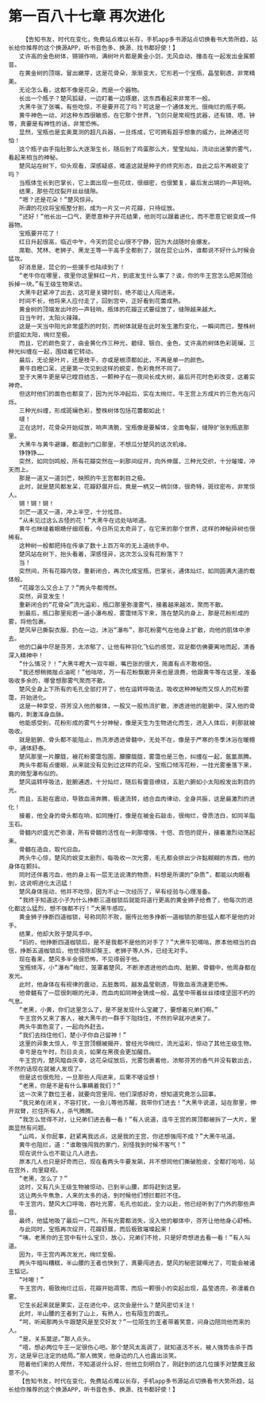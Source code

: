 # 第一百八十七章 再次进化
        【告知书友，时代在变化，免费站点难以长存，手机app多书源站点切换看书大势所趋，站长给你推荐的这个换源APP，听书音色多、换源、找书都好使！】
       丈许高的金色树体，锵锵作响，满树叶片都是黄金小剑，无风自动，撞击在一起发出金属颤音。
       在黄金树的顶端，冒出嫩芽，这是花骨朵，渐渐变大，它形若一个宝瓶，晶莹剔透，非常精美。
       无论怎么看，这都不像是花朵，而是一个器物。
       长出一个瓶子？楚风狐疑，一边盯着一边琢磨，这东西看起来非常不一般。
       大黑牛张了张嘴，有些吃惊，不是要开花了吗？可这是一个通体发光、很绚烂的瓶子啊。
       黄牛神色一动，对这种东西很敏感，在它那个世界，飞剑只是常规性武器，还有镜、塔、钟等，真要是有神性的话，非常恐怖。
       显然，宝瓶也是玄奥莫测的超凡兵器，一旦炼成，它可拥有超乎想象的威力，比神通还可怕！
       这个瓶子由手指肚那么大逐渐生长，随后到了鸡蛋那么大，莹莹灿灿，流动出迷蒙的雾气，看起来相当的神秘。
       楚风站在树下，仰头观看，深感疑惑，难道这就是种子的终究形态，自此之后不再蜕变了吗？
       当瓶体生长到巴掌长，它上面出现一些花纹，很细密，也很繁复，最后发出锵的一声轻响。
       结果，那些花纹裂开丝丝缝隙。
       “嗯？还是花朵！”楚风惊异。
       所谓的花纹将宝瓶整分割，成为一片又一片花瓣，只待绽放。
       “还好！”他长出一口气，更愿意种子开花结果，他则可以跟着进化，而不愿意它蜕变成一件器物。
       宝瓶要开花了！
       红日升起很高，临近中午，今天的昆仑山很不宁静，因为大战随时会爆发。
       席勒、梵林、老狮子、黑龙王等一干高手全都到了，就在昆仑山外，谁都说不好什么时候会猛攻。
       好消息是，昆仑的一些援手也陆续到了！
       “老牛你在哪里，夜里你这里鲜红一片，到底发生什么事了？诶，你的牛王宫怎么把房顶给拆掉一块。”有王级生物来访。
       大黑牛赶紧冲了出去，这可是关键时刻，绝不能让人闯进来。
       时间不长，他将来人应付走了，回到宫中，正好看到花蕾成熟。
       黄金树的顶端发出咔的一声轻响，瓶体的花瓣正式要绽放了，缝隙越来越大。
       日当午时，太阳火辣辣。
       这是一天当中阳光非常盛烈的时刻，而树体就是在此时发生激烈变化，一瞬间而已，整株树炽盛如太阳，绚烂至极。
       而且，它的颜色变了，由金黄化作三种光，碧绿、银白、金色，丈许高的树体色彩斑斓，三种光纠缠在一起，围绕着它转动。
       最后，无论是叶片，还是枝干，亦或是根须都如此，不再是单一的颜色。
       黄牛目瞪口呆，还是第一次见到这样的蜕变，色彩竟然不同了。
       至于大黑牛更是早已瞠目结舌，一颗种子在一夜间长成大树，最后开花时色彩改变，这着实神奇。
       但这时他们的面色也都变了，因为光华冲起后，实在太绚烂，牛王宫上方成片的三色光在闪烁。
       三种光纠缠，形成斑斓色彩，整株树体包括花蕾都如此！
       啵！
       正在这时，花骨朵开始绽放，响声清脆，宝瓶像是要解体，全面龟裂，缝隙扩张到瓶底那里。
       大黑牛与黄牛避嫌，都退到门口那里，不想瓜分楚风的这次机缘。
       铮铮铮……
       突然，如同剑鸣般，所有花瓣突然在一刹那间绽开，向外伸展，三种光交织，十分璀璨，冲天而上。
       那是一道又一道剑芒，映照的牛王宫都刺目之极。
       此时，就是楚风都发呆，花瓣舒展开后，竟是一柄又一柄剑体，很奇特，斑纹密布，非常惊人。
       锵！锵！锵！
       剑芒一道又一道，冲上半空，十分炫目。
       “从未见过这么古怪的花！”大黑牛在远处咕哝道。
       黄牛也眯缝着眼睛仔细观看，今日所见太奇异了，在它来的那个世界，这样的神秘异树也很稀有。
       这种树一般都把持在传承了数十上百万年的无上道统手中。
       楚风站在树下，抬头看着，深感怪异，这次怎么没有花粉落下？
       当！
       突然间，所有花瓣内敛，重新闭合，再次化成宝瓶，巴掌长，通体灿烂，如同圆满大道的载体般。
       “花瓣怎么又合上了？”两头牛都愕然。
       突然，异变发生！
       重新闭合的“花骨朵”流光溢彩，瓶口那里弥漫雾气，接着越来越浓，聚而不散。
       到最后，瓶口那里宛若一道小瀑布般，雾霭倾泻下来，落在楚风的身上，那是花粉形成的雾，将他包裹。
       楚风早已撕裂衣服，扔在一边，沐浴“瀑布”，那花粉雾气在他身上扩散，向他的肌体中渗去。
       他的口鼻中尽是芬芳，太浓郁了，让他有种羽化飞仙的感觉，双足都仿佛要离地而起，清香深入精神中！
       “什么情况？！”大黑牛瞪大一双牛眼，嘴巴张的很大，简直有点不敢相信。
       “我还想稍微揩点油呢！”他咕哝，万一有花粉飘散开来也是浪费，他跟黄牛等在这里，准备吸收多余的，哪曾想那雾气聚而不散。
       楚风全身上下所有的毛孔全部打开了，他在运转呼吸法，吸收这种神秘而又惊人的花粉雾霭，开始进化。
       这是一种享受，芬芳没入他的躯体，一股又一股热流扩散，渗透进他的脏腑中，深入他的骨骼内，刺激浑身血脉。
       他能感受到，花粉形成的雾气十分神秘，像是天生为生物进化而生，进入人体后，刹那就被吸收。
       就是脏腑、骨头都不能阻止，热流渗透进骨髓中，无处不在，像是于严寒的冬季沐浴在暖棚中，通体舒泰。
       楚风那里一片朦胧，被花粉雾霭包围，朦朦胧胧，雾霭也是三色，纠缠在一起，氤氲蒸腾。
       两头牛都有点傻眼，从来就没有见到过这样的花朵，宝瓶口倾泻花粉，一挂光雾垂落下来，真的微型瀑布似的。
       楚风运转呼吸法，脏腑通透，十分灿烂，随后有雷音缭绕，五脏六腑如小太阳般发出刺目的光。
       而且，五脏在震动，导致血液奔腾，极速流转，结合血肉律动，全身共振，这是最激烈的进化！
       接着，他全身的骨头都在响，如同捶打，像是在被金石敲击，很绚烂，骨质洁白，如同羊脂玉石。
       骨髓内炽盛光芒弥漫，所有骨髓的活性在一刹那增强，十倍、百倍的提升，接着激烈动荡起来。
       骨髓在造血，取代旧血。
       两头牛心惊，楚风的蜕变太剧烈，每吸收一次光雾，毛孔都会排出少许黏糊糊的东西，他的身体在颤抖。
       同时还伴着污血，他的身上有一层无法说清的物质，料想是所谓的“杂质”，都能以肉眼看到，这说明进化太迅猛！
       楚风身体摇动，他并不吃惊，因为不止一次经历了，早有经验与心理准备。
       “我终于知道这小子为什么挣断三道枷锁后就能将道行更高的黄金狮子给煮了，他每次的进化都这么猛烈，想不强都不行！”大黑牛感叹。
       黄金狮子挣断四道枷锁，号称同阶不败，据传比他多挣断一道枷锁的那些猛人都不是他的对手。
       结果，他却大败于楚风手中。
       “妈的，他挣断四道枷锁后，是不是我都不是他的对手了？”大黑牛犯嘀咕，原本他相当的自信，挣断五道枷锁后，他觉得除却獒王、老狮子等人外，已经无对手。
       现在看来，楚风多半会很恐怖，不见得弱于他。
       宝瓶倾泻，小“瀑布”绚烂，笼罩着楚风，不断渗透进他的血肉、脏腑、骨髓中，他周身都在发光。
       此时，他身体在有规律的震动，五脏轰鸣，越发晶莹剔透，导致血液流速更恐怖。
       他骨髓有了一层很刺眼的光泽，而血肉如同神金铸成一般，晶莹中带着丝丝缕缕坚固不朽的气息。
       “老黑，小黄，你们这里怎么了，是不是发现什么宝藏了，要想着兄弟们啊。”
       牛王宫外又来了客人，被大黑牛的一群手下阻挡住，不然的早就冲进来了。
       两头牛面色变了，一起向外赶去。
       “我们去挡住他们，楚小子你自己留神！”
       这里的异象太惊人，牛王宫顶棚被揭开，曾经光华绚烂，流光溢彩，惊动了其他王级生物。
       幸亏是在午时，烈日炎炎，如果在黑夜会更加醒目。
       牛王宫内，楚风暗自庆幸，这花朵绽放后，光雾包裹着他，浓郁芬芳的香气并没有散出去，不然的话现在就被人发现了。
       但是这也很危险，一旦那些人闯进来，后果不堪设想！
       “老黑，你是不是有什么事瞒着我们？”
       这一次来了数位王者，就要向宫里闯，他们深感好奇，想知道究竟怎么回事。
       “我兄弟在闭关，不容打扰，一会儿等他苏醒，我带你们进去！”大黑牛说道，站在那里，伸开双臂，拦住所有人，杀气腾腾。
       “我怎么觉得不对，让兄弟们进去看一看！”有人说道，连牛王宫的房顶都被拆了一大片，里面显然有问题。
       “山鸡，关你屁事，赶紧离我远点，这是我的王宫，你还想强闯不成？”大黑牛吼道。
       黄牛也阻拦，道：“谁敢强闯我的家门，别怪我到时候不客气！”
       现在说什么也不能让几人进去。
       原本几人也只是好奇而已，现在看两头牛要发飙，并不想同他们撕破脸皮，全都打哈哈，站在宫外，向里窥视。
       “老黑，怎么了？”
       这时，又有几头王级生物被惊动，已到半山腰，即将赶到这里。
       这让两头牛焦急，人来的太多的话，到时候他们想拦都拦不住。
       牛王宫内，楚风大口呼吸，吞吐光雾，毛孔也如此，全力以赴，他已经听到了门外的那些声音。
       最终，他猛地吸了最后一口气，所有光雾都消失，没入他的躯体中，芬芳让他他身心舒畅。
       与此同时，宝瓶再次绽开，花瓣舒展，而后极致璀璨起来！
       “咦，老黑你的王宫中有什么宝贝，放心，兄弟们不抢，只是好奇想进去看一看！”有人叫道。
       因为，牛王宫内再次发光，绚烂至极。
       两头牛暗叫糟糕，半山腰的王者也快到了，真要闯进去，楚风的秘密就曝光了，可能会被诸王惦记。
       “咔嚓！”
       牛王宫内，极致绚烂过后，花瓣开始凋零，而后一颗很小的突起出现，晶莹透亮，弥漫着白雾。
       它生长起来就是果实，正在进化中，这次会是什么？楚风密切关注！
       此时，半山腰的王者到了山上，有熟人，也有陌生的面孔。
       “呵，听闻那两头牛跟楚风是至交好友？”一位陌生的王者带着笑意，问身边陪同他而来的人。
       “是，关系莫逆。”那人点头。
       “唔，想必两位牛王一定很伤心吧。那个楚风太高调了，就知道活不长，被人强势击杀于西方，这是早已注定的结局。”那人微笑，他身边的几人也露出淡笑。
       陪着他们来的人愕然，不知道说什么好，但他立刻明白了，刚赶到的这几位援手对楚魔王敌意不小。
       【告知书友，时代在变化，免费站点难以长存，手机app多书源站点切换看书大势所趋，站长给你推荐的这个换源APP，听书音色多、换源、找书都好使！】